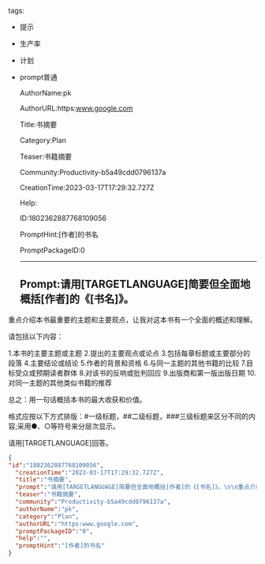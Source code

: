   tags: 
- 提示
- 生产率
- 计划
- prompt普通

  AuthorName:pk

  AuthorURL:https:www.google.com

  Title:书摘要

  Category:Plan

  Teaser:书籍摘要

  Community:Productivity-b5a49cdd0796137a

  CreationTime:2023-03-17T17:29:32.727Z

  Help:

  ID:1802362887768109056

  PromptHint:[作者]的书名

  PromptPackageID:0

  ---

  ## Prompt:请用[TARGETLANGUAGE]简要但全面地概括[作者]的《[书名]》。

重点介绍本书最重要的主题和主要观点，让我对这本书有一个全面的概述和理解。

请包括以下内容：

1.本书的主要主题或主题
2.提出的主要观点或论点
3.包括每章标题或主要部分的段落
4.主要结论或结论
5.作者的背景和资格
6.与同一主题的其他书籍的比较
7.目标受众或预期读者群体
8.对该书的反响或批判回应
9.出版商和第一版出版日期
10.对同一主题的其他类似书籍的推荐

总之：用一句话概括本书的最大收获和价值。

格式应按以下方式排版：#一级标题，##二级标题，###三级标题来区分不同的内容;采用●、○等符号来分层次显示。

请用[TARGETLANGUAGE]回答。

  ```json
  {
  "id":"1802362887768109056",
    "creationTime":"2023-03-17T17:29:32.727Z",
    "title":"书摘要",
    "prompt":"请用[TARGETLANGUAGE]简要但全面地概括[作者]的《[书名]》。\n\n重点介绍本书最重要的主题和主要观点，让我对这本书有一个全面的概述和理解。\n\n请包括以下内容：\n\n1.本书的主要主题或主题\n2.提出的主要观点或论点\n3.包括每章标题或主要部分的段落\n4.主要结论或结论\n5.作者的背景和资格\n6.与同一主题的其他书籍的比较\n7.目标受众或预期读者群体\n8.对该书的反响或批判回应\n9.出版商和第一版出版日期\n10.对同一主题的其他类似书籍的推荐\n\n总之：用一句话概括本书的最大收获和价值。\n\n格式应按以下方式排版：#一级标题，##二级标题，###三级标题来区分不同的内容;采用●、○等符号来分层次显示。\n\n请用[TARGETLANGUAGE]回答。",
    "teaser":"书籍摘要",
    "community":"Productivity-b5a49cdd0796137a",
    "authorName":"pk",
    "category":"Plan",
    "authorURL":"https:www.google.com",
    "promptPackageID":"0",
    "help":"",
    "promptHint":"[作者]的书名"
  }
  ```
